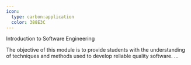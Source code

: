 ```yaml
---
icon:
  type: carbon:application
  color: 388E3C
---
```

Introduction to Software Engineering

The objective of this module is to provide students with the understanding of techniques and methods used to develop reliable quality software. ... 

